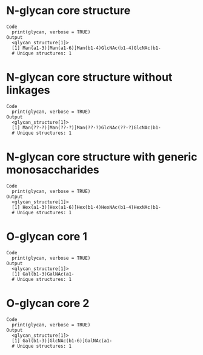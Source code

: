 # N-glycan core structure

    Code
      print(glycan, verbose = TRUE)
    Output
      <glycan_structure[1]>
      [1] Man(a1-3)[Man(a1-6)]Man(b1-4)GlcNAc(b1-4)GlcNAc(b1-
      # Unique structures: 1

# N-glycan core structure without linkages

    Code
      print(glycan, verbose = TRUE)
    Output
      <glycan_structure[1]>
      [1] Man(??-?)[Man(??-?)]Man(??-?)GlcNAc(??-?)GlcNAc(b1-
      # Unique structures: 1

# N-glycan core structure with generic monosaccharides

    Code
      print(glycan, verbose = TRUE)
    Output
      <glycan_structure[1]>
      [1] Hex(a1-3)[Hex(a1-6)]Hex(b1-4)HexNAc(b1-4)HexNAc(b1-
      # Unique structures: 1

# O-glycan core 1

    Code
      print(glycan, verbose = TRUE)
    Output
      <glycan_structure[1]>
      [1] Gal(b1-3)GalNAc(a1-
      # Unique structures: 1

# O-glycan core 2

    Code
      print(glycan, verbose = TRUE)
    Output
      <glycan_structure[1]>
      [1] Gal(b1-3)[GlcNAc(b1-6)]GalNAc(a1-
      # Unique structures: 1

